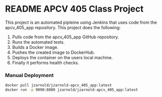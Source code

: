 # README APCV 405 Class Project

This project is an automated pipleine using Jenkins that uses code from the apcv_405_app repository. This project does the following:

1. Pulls code from the apcv_405_app GitHub repository.
2. Runs the automated tests.
3. Builds a Docker image.
4. Pushes the created image to DockerHub.
5. Deploys the container on the users local machine.
6. Finally it performs health checks.

### Manual Deployment
```bash
docker pull jzarnold/jzarnold-apcv_405_app:latest
docker run -p 9090:8080 jzarnold/jzarnold-apcv_405_app:latest
